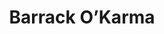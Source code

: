 ---
handle:         barrack-o-karma
title:          Barrack O’Karma

names:
  chinese:      金宵大廈
  previous:     Golden Building
genre:          modern
episodes:       20
broadcast:
  start:        2019-09-16
  end:          2019-10-13
producer:       Yip Chun-Fai
starring:       Joel Chan, <mark>Selena Lee</mark>, Lau Kong
synopsis:       For many years, Siu Wai-Ming (Joel Chan) is troubled by a qipao-clad woman in his recurring dreams. Later he becomes the security guard for Twilight Mansion, a building with an old physical appearance and people of all kinds. In this building he encounters resident, Cheung Wai (Selena Lee), an air stewardess who resembles the qipao-clad woman from his dreams! Wai Ming tries to get closer to Wai to learn about their connection to each other. In the meantime, strange things keep occurring at Twilight Mansion, as it becomes the stage for life and fantasy stories of the other residents. Furthermore, Wai Ming discovers that Wai is only a mirage!<br>In the 1960s, dancer Yeung Yuk-Wah (Selena Lee) from the Golden Ballroom dreams that she will become an air stewardess in the future. She falls in love with policeman Lau Yuk-Fai (Joel Chan), who resembles the man from her dreams. Her strange dream is turned into a novel by bookstore owner Lam Yeuk-Si (Bob Cheung / Lau Kong). Wai Ming keeps investigating and accidentally discovers this old novel. He is shocked to learn that he and Wai had a confusing love affair from a previous life…
role:           lead

characters:
  -
    fullname:   Cheung Wai (Alex)
    age:
    identity:   Air stewardess
    appearance: 1-20
  -
    fullname:   Yeung Yuk-Wah (Coco)
    age:
    identity:   Dancer at Twilight Mansion Ballroom
    appearance: 1-20
---